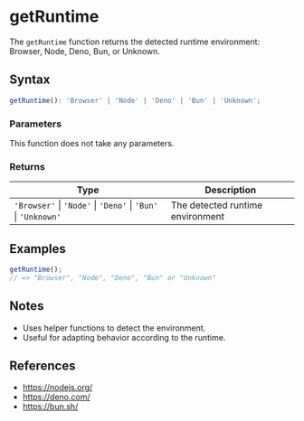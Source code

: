 # getRuntime

The `getRuntime` function returns the detected runtime environment: Browser, Node, Deno, Bun, or Unknown.

## Syntax

```typescript
getRuntime(): 'Browser' | 'Node' | 'Deno' | 'Bun' | 'Unknown';
```

### Parameters

This function does not take any parameters.

### Returns

| Type                                              | Description                        |
| ------------------------------------------------- | ---------------------------------- |
| `'Browser'` \| `'Node'` \| `'Deno'` \| `'Bun'` \| `'Unknown'` | The detected runtime environment |

## Examples

```typescript
getRuntime();
// => "Browser", "Node", "Deno", "Bun" or "Unknown"
```

## Notes

* Uses helper functions to detect the environment.
* Useful for adapting behavior according to the runtime.

## References

* https://nodejs.org/
* https://deno.com/
* https://bun.sh/